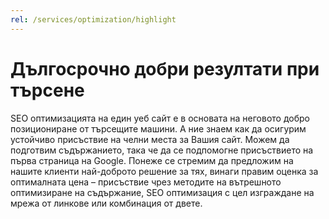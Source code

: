 ```yaml
---
rel: /services/optimization/highlight
---
```

# Дългосрочно добри резултати при търсене
SEO oптимизацията на един уеб сайт е в основата на неговото добро позициониране от търсещите машини. А ние знаем как да осигурим устойчиво присъствие на челни места за Вашия сайт. Можем да подготвим съдържанието, така че да се подпомогне присъствието на първа страница на Google. Понеже се стремим да предложим на нашите клиенти най-доброто решение за тях, винаги правим оценка за оптималната цена – присъствие чрез методите на вътрешното оптимизиране на съдържание, SEO оптимизация с цел изграждане на мрежа от линкове или комбинация от двете.